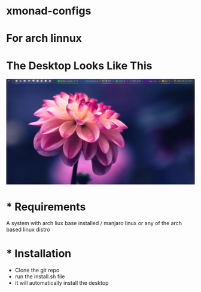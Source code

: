 # xmonad-configs
# For arch linnux

# The Desktop Looks Like This

![alt text](https://github.com/olxclone/xmonad-configs/blob/main/readme.png)

# * Requirements
  A system with arch liux base installed / manjaro linux
  or any of the arch based linux distro
  
# * Installation
 
* Clone the git repo
* run the install.sh file 
* it will automatically install the desktop

#
